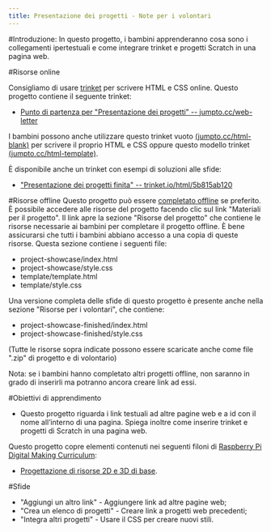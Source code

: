 ```yaml
---
title: Presentazione dei progetti - Note per i volontari
---
```


#Introduzione:
In questo progetto, i bambini apprenderanno cosa sono i collegamenti ipertestuali e come integrare trinket e progetti Scratch in una pagina web. 


#Risorse online

Consigliamo di usare [trinket](https://trinket.io/) per scrivere HTML e CSS online. Questo progetto contiene il seguente trinket:

+ [Punto di partenza per "Presentazione dei progetti” -- jumpto.cc/web-letter](http://jumpto.cc/web-letter)

I bambini possono anche utilizzare questo trinket vuoto [(jumpto.cc/html-blank)](http://jumpto.cc/html-blank) per scrivere il proprio HTML e CSS oppure questo modello trinket [(jumpto.cc/html-template)](http://jumpto.cc/html-template).

È disponibile anche un trinket con esempi di soluzioni alle sfide:

+ ["Presentazione dei progetti finita" -- trinket.io/html/5b815ab120](https://trinket.io/html/5b815ab120)

#Risorse offline
Questo progetto può essere [completato offline](https://www.codeclubprojects.org/en-GB/resources/webdev-working-offline/) se preferito. È possibile accedere alle risorse del progetto facendo clic sul link "Materiali per il progetto". Il link apre la sezione "Risorse del progetto" che contiene le risorse necessarie ai bambini per completare il progetto offline. È bene assicurarsi che tutti i bambini abbiano accesso a una copia di queste risorse. Questa sezione contiene i seguenti file:

+ project-showcase/index.html
+ project-showcase/style.css
+ template/template.html
+ template/style.css

Una versione completa delle sfide di questo progetto è presente anche nella sezione "Risorse per i volontari", che contiene:

+ project-showcase-finished/index.html
+ project-showcase-finished/style.css

(Tutte le risorse sopra indicate possono essere scaricate anche come file ".zip" di progetto e di volontario)

Nota: se i bambini hanno completato altri progetti offline, non saranno in grado di inserirli ma potranno ancora creare link ad essi. 

#Obiettivi di apprendimento
+ Questo progetto riguarda i link testuali ad altre pagine web e a id con il nome all’interno di una pagina. Spiega inoltre come inserire trinket e progetti di Scratch in una pagina web.  

Questo progetto copre elementi contenuti nei seguenti filoni di [Raspberry Pi Digital Making Curriculum](http://rpf.io/curriculum):

+ [Progettazione di risorse 2D e 3D di base](https://www.raspberrypi.org/curriculum/design/creator).

#Sfide
+ "Aggiungi un altro link" - Aggiungere link ad altre pagine web;
+ "Crea un elenco di progetti" - Creare link a progetti web precedenti;
+ "Integra altri progetti" - Usare il CSS per creare nuovi stili.


